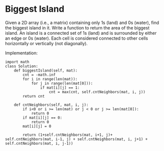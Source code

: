 # Biggest Island

Given a 2D array (i.e., a matrix) containing only 1s (land) and 0s (water), find the biggest island in it. Write a function to return the area of the biggest island.
An island is a connected set of 1s (land) and is surrounded by either an edge or 0s (water). Each cell is considered connected to other cells horizontally or vertically (not diagonally).

Implementation:

```
import math
class Solution:
    def biggestIsland(self, mat):
        cnt = -math.inf
        for i in range(len(mat)):
            for j in range(len(mat[0])):
                if mat[i][j] == 1:
                    cnt = max(cnt, self.cntNeighbors(mat, i, j))
        return cnt

    def cntNeighbors(self, mat, i, j):
        if i<0 or i >= len(mat) or j < 0 or j >= len(mat[0]):
            return 0
        if mat[i][j] == 0:
            return 0
        mat[i][j] = 0

        return (1+self.cntNeighbors(mat, i+1, j)+ self.cntNeighbors(mat, i-1, j) + self.cntNeighbors(mat, i, j+1) + self.cntNeighbors(mat, i, j-1))
            
```

